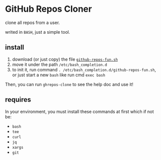 # GitHub Repos Cloner

clone all repos from a user.

writed in `BASH`, just a simple tool.

## install

1. download (or just copy) the file [`github-repos-fun.sh`](./github-repos-fun.sh)  
2. move it under the path `/etc/bash_completion.d`  
3. to init it, run command `. /etc/bash_completion.d/github-repos-fun.sh`, or just start a new `bash` like run cmd `exec bash`  

Then, you can run `ghrepos-clone` to see the help doc and use it!

## requires

In your environment, you must install these commands at first which if not be:

- `bash`
- `tee`
- `curl`
- `jq`
- `xargs`
- `git`


